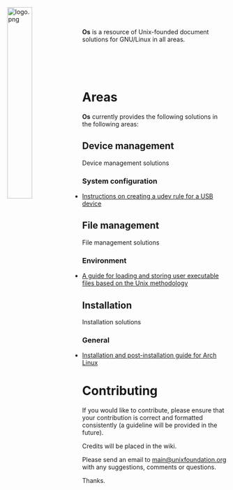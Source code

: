 
<img src='https://raw.githubusercontent.com/unixfoundation/os/images/logo.png' width='33.5%' align='left' alt='logo.png'>
<br><br>

**Os** is a resource of Unix-founded document solutions for GNU/Linux in all areas.
<br><br><br><br><br>

# Areas

**Os** currently provides the following solutions in the following areas:

## Device management

Device management solutions

### System configuration

* [Instructions on creating a udev rule for a USB device](device_management/system_configuration/create-usb-device-udev-rule-instructions.txt)

## File management

File management solutions

### Environment

* [A guide for loading and storing user executable files based on the Unix methodology](file_management/environment/loading-and-storing-user-executables.txt)

## Installation

Installation solutions

### General

* [Installation and post-installation guide for Arch Linux](installation/general/arch-linux-installation-guide.txt)

# Contributing

If you would like to contribute, please ensure that your contribution is correct and formatted consistently (a guideline will be provided in the future).

Credits will be placed in the wiki.

Please send an email to main@unixfoundation.org with any suggestions, comments or questions.

Thanks.
